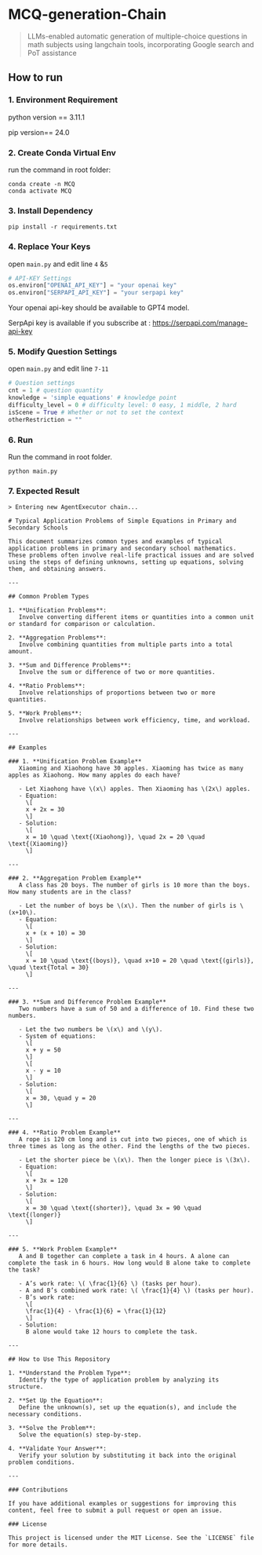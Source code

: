 # MCQ-generation-Chain
> LLMs-enabled automatic generation of multiple-choice questions in math subjects using langchain tools, incorporating Google search and PoT assistance

## How to run
### 1. Environment Requirement

python version == 3.11.1

pip version== 24.0

### 2. Create Conda Virtual Env

run the command in root folder:

```
conda create -n MCQ
conda activate MCQ
```

### 3. Install Dependency

```
pip install -r requirements.txt
```

### 4. Replace Your Keys

open `main.py` and edit line `4` &`5`

```python
# API-KEY Settings
os.environ["OPENAI_API_KEY"] = "your openai key"
os.environ["SERPAPI_API_KEY"] = "your serpapi key"
```

Your openai api-key should be available to GPT4 model.

 SerpApi key is available if you subscribe at : https://serpapi.com/manage-api-key

### 5. Modify Question Settings

open `main.py` and edit line `7-11` 

```python
# Question settings
cnt = 1 # question quantity
knowledge = 'simple equations' # knowledge point
difficulty_level = 0 # difficulty level: 0 easy, 1 middle, 2 hard
isScene = True # Whether or not to set the context
otherRestriction = "" 
```

### 6. Run

Run the command in root folder.

```
python main.py
```

### 7. Expected Result

```
> Entering new AgentExecutor chain...

# Typical Application Problems of Simple Equations in Primary and Secondary Schools

This document summarizes common types and examples of typical application problems in primary and secondary school mathematics. These problems often involve real-life practical issues and are solved using the steps of defining unknowns, setting up equations, solving them, and obtaining answers.

---

## Common Problem Types

1. **Unification Problems**:  
   Involve converting different items or quantities into a common unit or standard for comparison or calculation.

2. **Aggregation Problems**:  
   Involve combining quantities from multiple parts into a total amount.

3. **Sum and Difference Problems**:  
   Involve the sum or difference of two or more quantities.

4. **Ratio Problems**:  
   Involve relationships of proportions between two or more quantities.

5. **Work Problems**:  
   Involve relationships between work efficiency, time, and workload.

---

## Examples

### 1. **Unification Problem Example**  
   Xiaoming and Xiaohong have 30 apples. Xiaoming has twice as many apples as Xiaohong. How many apples do each have?  

   - Let Xiaohong have \(x\) apples. Then Xiaoming has \(2x\) apples.  
   - Equation:  
     \[
     x + 2x = 30
     \]  
   - Solution:  
     \[
     x = 10 \quad \text{(Xiaohong)}, \quad 2x = 20 \quad \text{(Xiaoming)}
     \]

---

### 2. **Aggregation Problem Example**  
   A class has 20 boys. The number of girls is 10 more than the boys. How many students are in the class?  

   - Let the number of boys be \(x\). Then the number of girls is \(x+10\).  
   - Equation:  
     \[
     x + (x + 10) = 30
     \]  
   - Solution:  
     \[
     x = 10 \quad \text{(boys)}, \quad x+10 = 20 \quad \text{(girls)}, \quad \text{Total = 30}
     \]

---

### 3. **Sum and Difference Problem Example**  
   Two numbers have a sum of 50 and a difference of 10. Find these two numbers.  

   - Let the two numbers be \(x\) and \(y\).  
   - System of equations:  
     \[
     x + y = 50  
     \]  
     \[
     x - y = 10
     \]  
   - Solution:  
     \[
     x = 30, \quad y = 20
     \]

---

### 4. **Ratio Problem Example**  
   A rope is 120 cm long and is cut into two pieces, one of which is three times as long as the other. Find the lengths of the two pieces.  

   - Let the shorter piece be \(x\). Then the longer piece is \(3x\).  
   - Equation:  
     \[
     x + 3x = 120
     \]  
   - Solution:  
     \[
     x = 30 \quad \text{(shorter)}, \quad 3x = 90 \quad \text{(longer)}
     \]

---

### 5. **Work Problem Example**  
   A and B together can complete a task in 4 hours. A alone can complete the task in 6 hours. How long would B alone take to complete the task?  

   - A’s work rate: \( \frac{1}{6} \) (tasks per hour).  
   - A and B’s combined work rate: \( \frac{1}{4} \) (tasks per hour).  
   - B’s work rate:  
     \[
     \frac{1}{4} - \frac{1}{6} = \frac{1}{12}
     \]  
   - Solution:  
     B alone would take 12 hours to complete the task.

---

## How to Use This Repository

1. **Understand the Problem Type**:  
   Identify the type of application problem by analyzing its structure.

2. **Set Up the Equation**:  
   Define the unknown(s), set up the equation(s), and include the necessary conditions.

3. **Solve the Problem**:  
   Solve the equation(s) step-by-step.

4. **Validate Your Answer**:  
   Verify your solution by substituting it back into the original problem conditions.

---

### Contributions

If you have additional examples or suggestions for improving this content, feel free to submit a pull request or open an issue.

### License

This project is licensed under the MIT License. See the `LICENSE` file for more details.

```

